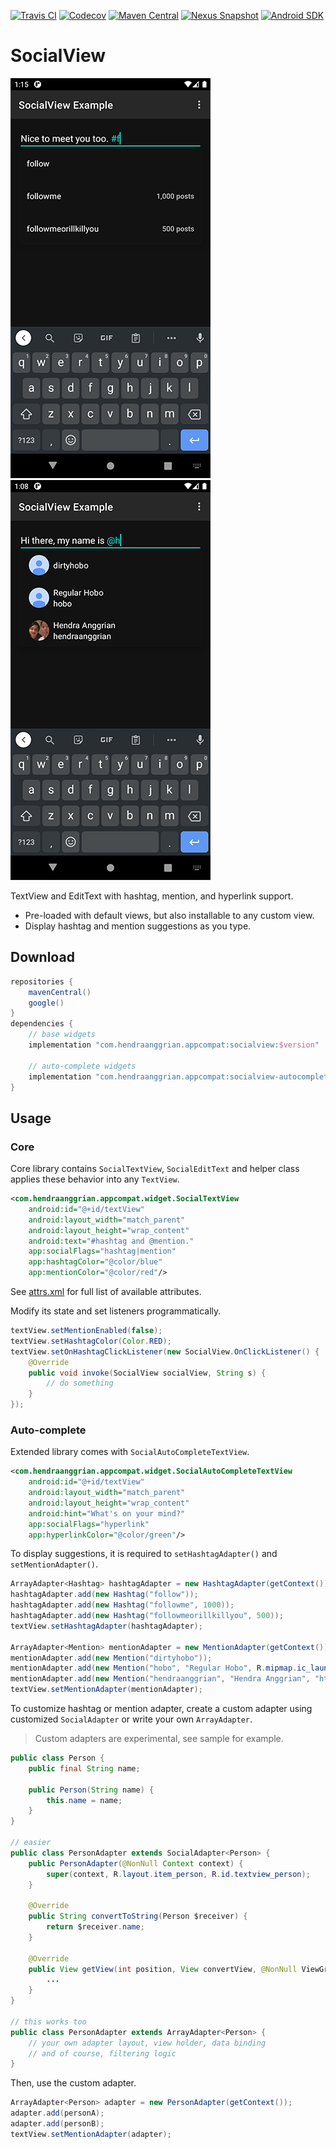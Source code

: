 [![Travis CI](https://img.shields.io/travis/com/hendraanggrian/socialview)](https://travis-ci.com/github/hendraanggrian/socialview/)
[![Codecov](https://img.shields.io/codecov/c/github/hendraanggrian/socialview)](https://codecov.io/gh/hendraanggrian/socialview/)
[![Maven Central](https://img.shields.io/maven-central/v/com.hendraanggrian.appcompat/socialview)](https://search.maven.org/artifact/com.hendraanggrian.appcompat/socialview/)
[![Nexus Snapshot](https://img.shields.io/nexus/s/com.hendraanggrian.appcompat/socialview?server=https%3A%2F%2Fs01.oss.sonatype.org)](https://s01.oss.sonatype.org/content/repositories/snapshots/com/hendraanggrian/appcompat/socialview/)
[![Android SDK](https://img.shields.io/badge/sdk-14%2B-informational)](https://developer.android.com/studio/releases/platforms/#4.0)

# SocialView

![Hashtag preview.](https://github.com/hendraanggrian/socialview/raw/assets/preview_hashtag.png)
![Mention preview.](https://github.com/hendraanggrian/socialview/raw/assets/preview_mention.png)

TextView and EditText with hashtag, mention, and hyperlink support.

- Pre-loaded with default views, but also installable to any custom view.
- Display hashtag and mention suggestions as you type.

## Download

```gradle
repositories {
    mavenCentral()
    google()
}
dependencies {
    // base widgets
    implementation "com.hendraanggrian.appcompat:socialview:$version"

    // auto-complete widgets
    implementation "com.hendraanggrian.appcompat:socialview-autocomplete:$version"
}
```

## Usage

### Core

Core library contains `SocialTextView`, `SocialEditText` and helper class
applies these behavior into any `TextView`.

```xml
<com.hendraanggrian.appcompat.widget.SocialTextView
    android:id="@+id/textView"
    android:layout_width="match_parent"
    android:layout_height="wrap_content"
    android:text="#hashtag and @mention."
    app:socialFlags="hashtag|mention"
    app:hashtagColor="@color/blue"
    app:mentionColor="@color/red"/>
```

See [attrs.xml](https://github.com/HendraAnggrian/socialview/blob/master/socialview/res/values/attrs.xml)
for full list of available attributes.

Modify its state and set listeners programmatically.

```java
textView.setMentionEnabled(false);
textView.setHashtagColor(Color.RED);
textView.setOnHashtagClickListener(new SocialView.OnClickListener() {
    @Override
    public void invoke(SocialView socialView, String s) {
        // do something
    }
});
```

### Auto-complete

Extended library comes with `SocialAutoCompleteTextView`.

```xml
<com.hendraanggrian.appcompat.widget.SocialAutoCompleteTextView
    android:id="@+id/textView"
    android:layout_width="match_parent"
    android:layout_height="wrap_content"
    android:hint="What's on your mind?"
    app:socialFlags="hyperlink"
    app:hyperlinkColor="@color/green"/>
```

To display suggestions, it is required to `setHashtagAdapter()`
and `setMentionAdapter()`.

```java
ArrayAdapter<Hashtag> hashtagAdapter = new HashtagAdapter(getContext());
hashtagAdapter.add(new Hashtag("follow"));
hashtagAdapter.add(new Hashtag("followme", 1000));
hashtagAdapter.add(new Hashtag("followmeorillkillyou", 500));
textView.setHashtagAdapter(hashtagAdapter);

ArrayAdapter<Mention> mentionAdapter = new MentionAdapter(getContext());
mentionAdapter.add(new Mention("dirtyhobo"));
mentionAdapter.add(new Mention("hobo", "Regular Hobo", R.mipmap.ic_launcher));
mentionAdapter.add(new Mention("hendraanggrian", "Hendra Anggrian", "https://avatars0.githubusercontent.com/u/11507430?v=3&s=460"));
textView.setMentionAdapter(mentionAdapter);
```

To customize hashtag or mention adapter, create a custom adapter using
customized `SocialAdapter` or write your own `ArrayAdapter`.

> Custom adapters are experimental, see sample for example.

```java
public class Person {
    public final String name;

    public Person(String name) {
        this.name = name;
    }
}

// easier
public class PersonAdapter extends SocialAdapter<Person> {
    public PersonAdapter(@NonNull Context context) {
        super(context, R.layout.item_person, R.id.textview_person);
    }

    @Override
    public String convertToString(Person $receiver) {
        return $receiver.name;
    }

    @Override
    public View getView(int position, View convertView, @NonNull ViewGroup parent) {
        ...
    }
}

// this works too
public class PersonAdapter extends ArrayAdapter<Person> {
    // your own adapter layout, view holder, data binding
    // and of course, filtering logic
}
```

Then, use the custom adapter.

```java
ArrayAdapter<Person> adapter = new PersonAdapter(getContext());
adapter.add(personA);
adapter.add(personB);
textView.setMentionAdapter(adapter);
```
